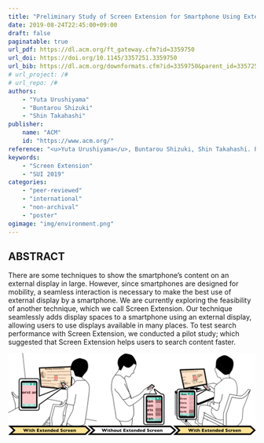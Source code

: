 ```yaml
---
title: "Preliminary Study of Screen Extension for Smartphone Using External Display"
date: 2019-08-24T22:45:00+09:00
draft: false
paginatable: true
url_pdf: https://dl.acm.org/ft_gateway.cfm?id=3359750
url_doi: https://doi.org/10.1145/3357251.3359750
url_bib: https://dl.acm.org/downformats.cfm?id=3359750&parent_id=3357251&expformat=bibtex
# url_project: /#
# url_repo: /#
authors:
    - "Yuta Urushiyama"
    - "Buntarou Shizuki"
    - "Shin Takahashi"
publisher:
    name: "ACM"
    id: "https://www.acm.org/"
reference: "<u>Yuta Urushiyama</u>, Buntarou Shizuki, Shin Takahashi. Preliminary Study of Screen Extension for Smartphone Using External Display. SUI '19: ACM Symposium on Spatial User Interaction, October 19-20, 2019, 2 pages."
keywords:
    - "Screen Extension"
    - "SUI 2019"
categories:
    - "peer-reviewed"
    - "international"
    - "non-archival"
    - "poster"
ogimage: "img/environment.png"
---
```


## ABSTRACT

There are some techniques to show the smartphone’s content on an external display in large. However, since smartphones are designed for mobility, a seamless interaction is necessary to make the best use of external display by a smartphone. We are currently exploring the feasibility of another technique, which we call Screen Extension. Our technique seamlessly adds display spaces to a smartphone using an external display, allowing users to use displays available in many places. To test search performance with Screen Extension, we conducted a pilot study; which suggested that Screen Extension helps users to search content faster.

![A scenario of Screen Extension.](img/environment.png)
